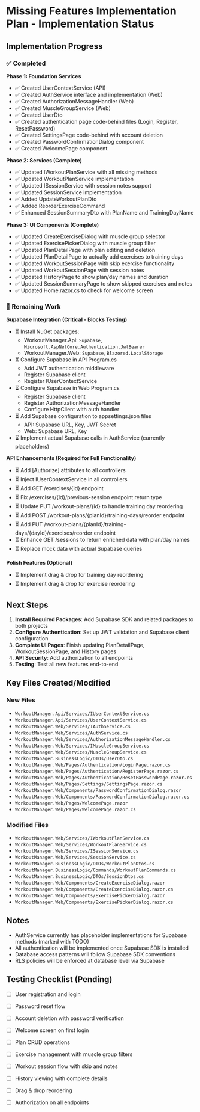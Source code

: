 # Missing Features Implementation Plan - Implementation Status

## Implementation Progress

### ✅ Completed

**Phase 1: Foundation Services**
- ✅ Created UserContextService (API)
- ✅ Created AuthService interface and implementation (Web)
- ✅ Created AuthorizationMessageHandler (Web)
- ✅ Created MuscleGroupService (Web)
- ✅ Created UserDto
- ✅ Created authentication page code-behind files (Login, Register, ResetPassword)
- ✅ Created SettingsPage code-behind with account deletion
- ✅ Created PasswordConfirmationDialog component
- ✅ Created WelcomePage component

**Phase 2: Services (Complete)**
- ✅ Updated IWorkoutPlanService with all missing methods
- ✅ Updated WorkoutPlanService implementation
- ✅ Updated ISessionService with session notes support
- ✅ Updated SessionService implementation
- ✅ Added UpdateWorkoutPlanDto
- ✅ Added ReorderExerciseCommand
- ✅ Enhanced SessionSummaryDto with PlanName and TrainingDayName

**Phase 3: UI Components (Complete)**
- ✅ Updated CreateExerciseDialog with muscle group selector
- ✅ Updated ExercisePickerDialog with muscle group filter
- ✅ Updated PlanDetailPage with plan editing and deletion
- ✅ Updated PlanDetailPage to actually add exercises to training days
- ✅ Updated WorkoutSessionPage with skip exercise functionality
- ✅ Updated WorkoutSessionPage with session notes
- ✅ Updated HistoryPage to show plan/day names and duration
- ✅ Updated SessionSummaryPage to show skipped exercises and notes
- ✅ Updated Home.razor.cs to check for welcome screen

### 🚧 Remaining Work

**Supabase Integration (Critical - Blocks Testing)**
- ⏳ Install NuGet packages:
  - WorkoutManager.Api: `Supabase`, `Microsoft.AspNetCore.Authentication.JwtBearer`
  - WorkoutManager.Web: `Supabase`, `Blazored.LocalStorage`
- ⏳ Configure Supabase in API Program.cs
  - Add JWT authentication middleware
  - Register Supabase client
  - Register IUserContextService
- ⏳ Configure Supabase in Web Program.cs
  - Register Supabase client
  - Register AuthorizationMessageHandler
  - Configure HttpClient with auth handler
- ⏳ Add Supabase configuration to appsettings.json files
  - API: Supabase URL, Key, JWT Secret
  - Web: Supabase URL, Key
- ⏳ Implement actual Supabase calls in AuthService (currently placeholders)

**API Enhancements (Required for Full Functionality)**
- ⏳ Add [Authorize] attributes to all controllers
- ⏳ Inject IUserContextService in all controllers
- ⏳ Add GET /exercises/{id} endpoint
- ⏳ Fix /exercises/{id}/previous-session endpoint return type
- ⏳ Update PUT /workout-plans/{id} to handle training day reordering
- ⏳ Add POST /workout-plans/{planId}/training-days/reorder endpoint
- ⏳ Add PUT /workout-plans/{planId}/training-days/{dayId}/exercises/reorder endpoint
- ⏳ Enhance GET /sessions to return enriched data with plan/day names
- ⏳ Replace mock data with actual Supabase queries

**Polish Features (Optional)**
- ⏳ Implement drag & drop for training day reordering
- ⏳ Implement drag & drop for exercise reordering

## Next Steps

1. **Install Required Packages**: Add Supabase SDK and related packages to both projects
2. **Configure Authentication**: Set up JWT validation and Supabase client configuration
3. **Complete UI Pages**: Finish updating PlanDetailPage, WorkoutSessionPage, and History pages
4. **API Security**: Add authorization to all endpoints
5. **Testing**: Test all new features end-to-end

## Key Files Created/Modified

### New Files
- `WorkoutManager.Api/Services/IUserContextService.cs`
- `WorkoutManager.Api/Services/UserContextService.cs`
- `WorkoutManager.Web/Services/IAuthService.cs`
- `WorkoutManager.Web/Services/AuthService.cs`
- `WorkoutManager.Web/Services/AuthorizationMessageHandler.cs`
- `WorkoutManager.Web/Services/IMuscleGroupService.cs`
- `WorkoutManager.Web/Services/MuscleGroupService.cs`
- `WorkoutManager.BusinessLogic/DTOs/UserDto.cs`
- `WorkoutManager.Web/Pages/Authentication/LoginPage.razor.cs`
- `WorkoutManager.Web/Pages/Authentication/RegisterPage.razor.cs`
- `WorkoutManager.Web/Pages/Authentication/ResetPasswordPage.razor.cs`
- `WorkoutManager.Web/Pages/Settings/SettingsPage.razor.cs`
- `WorkoutManager.Web/Components/PasswordConfirmationDialog.razor`
- `WorkoutManager.Web/Components/PasswordConfirmationDialog.razor.cs`
- `WorkoutManager.Web/Pages/WelcomePage.razor`
- `WorkoutManager.Web/Pages/WelcomePage.razor.cs`

### Modified Files
- `WorkoutManager.Web/Services/IWorkoutPlanService.cs`
- `WorkoutManager.Web/Services/WorkoutPlanService.cs`
- `WorkoutManager.Web/Services/ISessionService.cs`
- `WorkoutManager.Web/Services/SessionService.cs`
- `WorkoutManager.BusinessLogic/DTOs/WorkoutPlanDtos.cs`
- `WorkoutManager.BusinessLogic/Commands/WorkoutPlanCommands.cs`
- `WorkoutManager.BusinessLogic/DTOs/SessionDtos.cs`
- `WorkoutManager.Web/Components/CreateExerciseDialog.razor`
- `WorkoutManager.Web/Components/CreateExerciseDialog.razor.cs`
- `WorkoutManager.Web/Components/ExercisePickerDialog.razor`
- `WorkoutManager.Web/Components/ExercisePickerDialog.razor.cs`

## Notes

- AuthService currently has placeholder implementations for Supabase methods (marked with TODO)
- All authentication will be implemented once Supabase SDK is installed
- Database access patterns will follow Supabase SDK conventions
- RLS policies will be enforced at database level via Supabase

## Testing Checklist (Pending)

- [ ] User registration and login
- [ ] Password reset flow
- [ ] Account deletion with password verification
- [ ] Welcome screen on first login
- [ ] Plan CRUD operations
- [ ] Exercise management with muscle group filters
- [ ] Workout session flow with skip and notes
- [ ] History viewing with complete details
- [ ] Drag & drop reordering
- [ ] Authorization on all endpoints

